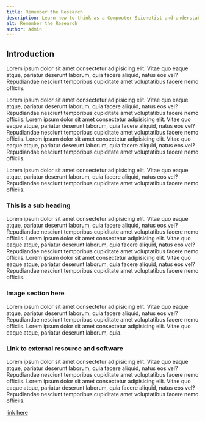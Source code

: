```yaml
---
title: Remember the Research
description: Learn how to think as a Compouter Scienetist and understabnd that Computer Science undergraduate projects are not all about the build and coding. 
alt: Remember the Research
author: Admin
---
```


## Introduction
Lorem ipsum dolor sit amet consectetur adipisicing elit. Vitae quo eaque atque, pariatur deserunt laborum, quia facere aliquid, natus eos vel? Repudiandae nesciunt temporibus cupiditate amet voluptatibus facere nemo officiis.

Lorem ipsum dolor sit amet consectetur adipisicing elit. Vitae quo eaque atque, pariatur deserunt laborum, quia facere aliquid, natus eos vel? Repudiandae nesciunt temporibus cupiditate amet voluptatibus facere nemo officiis.
Lorem ipsum dolor sit amet consectetur adipisicing elit. Vitae quo eaque atque, pariatur deserunt laborum, quia facere aliquid, natus eos vel? Repudiandae nesciunt temporibus cupiditate amet voluptatibus facere nemo officiis.
Lorem ipsum dolor sit amet consectetur adipisicing elit. Vitae quo eaque atque, pariatur deserunt laborum, quia facere aliquid, natus eos vel? Repudiandae nesciunt temporibus cupiditate amet voluptatibus facere nemo officiis.

Lorem ipsum dolor sit amet consectetur adipisicing elit. Vitae quo eaque atque, pariatur deserunt laborum, quia facere aliquid, natus eos vel? Repudiandae nesciunt temporibus cupiditate amet voluptatibus facere nemo officiis.

    
### This is a sub heading

Lorem ipsum dolor sit amet consectetur adipisicing elit. Vitae quo eaque atque, pariatur deserunt laborum, quia facere aliquid, natus eos vel? Repudiandae nesciunt temporibus cupiditate amet voluptatibus facere nemo officiis.
Lorem ipsum dolor sit amet consectetur adipisicing elit. Vitae quo eaque atque, pariatur deserunt laborum, quia facere aliquid, natus eos vel? Repudiandae nesciunt temporibus cupiditate amet voluptatibus facere nemo officiis.
Lorem ipsum dolor sit amet consectetur adipisicing elit. Vitae quo eaque atque, pariatur deserunt laborum, quia facere aliquid, natus eos vel? Repudiandae nesciunt temporibus cupiditate amet voluptatibus facere nemo officiis.

### Image section here

Lorem ipsum dolor sit amet consectetur adipisicing elit. Vitae quo eaque atque, pariatur deserunt laborum, quia facere aliquid, natus eos vel? Repudiandae nesciunt temporibus cupiditate amet voluptatibus facere nemo officiis.
Lorem ipsum dolor sit amet consectetur adipisicing elit. Vitae quo eaque atque, pariatur deserunt laborum, quia.

### Link to external resource and software

Lorem ipsum dolor sit amet consectetur adipisicing elit. Vitae quo eaque atque, pariatur deserunt laborum, quia facere aliquid, natus eos vel? Repudiandae nesciunt temporibus cupiditate amet voluptatibus facere nemo officiis.
Lorem ipsum dolor sit amet consectetur adipisicing elit. Vitae quo eaque atque, pariatur deserunt laborum, quia facere aliquid, natus eos vel? Repudiandae nesciunt temporibus cupiditate amet voluptatibus facere nemo officiis.

<a class="external-link" href="https://nuxtjs.org/blog/creating-blog-with-nuxt-content/#generating-our-content">link here</a>

